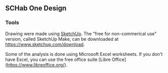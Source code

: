## SCHab One Design

### Tools

Drawing were made using [SketchUp](https://www.sketchup.com/).  The "free for non-commerical use" version, called SketchUp Make, can be downloaded at https://www.sketchup.com/download.

Some of the analysis is done using Microsoft Excel worksheets.  If you don't have Excel, you can use the free office suite [Libre Office] (https://www.libreoffice.org/).
